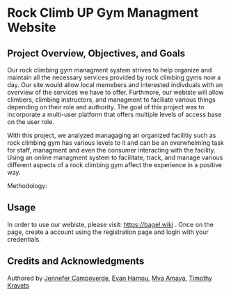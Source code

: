 # Rock Climb UP Gym Managment Website

## Project Overview, Objectives, and Goals

Our rock climbing gym managment system strives to help organize and maintain all the necessary services provided by rock climbing gyms now a day. Our site would allow local memebers and interested indivduals with an overview of the services we have to offer. Furthmore, our webiste will allow climbers, climbing instructors, and managment to faciliate various things depending on their role and authority. The goal of this project was to incorporate a multi-user platform that offers multiple levels of access base on the user role.

With this project, we analyzed managaging an organized facilitiy such as rock climbing gym has various levels to it and can be an overwhelming task for staff, managment and even the consumer interacting with the facility. Using an online managment system to facilitate, track, and manage various different aspects of a rock climbing gym affect the experience in a positive way. 


Methodology:



## Usage

In order to use our webiste, please visit: https://bagel.wiki . Once on the page, create a account using the registration page and login with your credentials.


## Credits and Acknowledgments


Authored by [Jennefer Campoverde](https://github.com/jennefercampoverde), [Evan Hamou](https://github.com/EvanHamou), [Mya Amaya](https://github.com/mya-amaya), [Timothy Kravets](https://github.com/timothykra)
